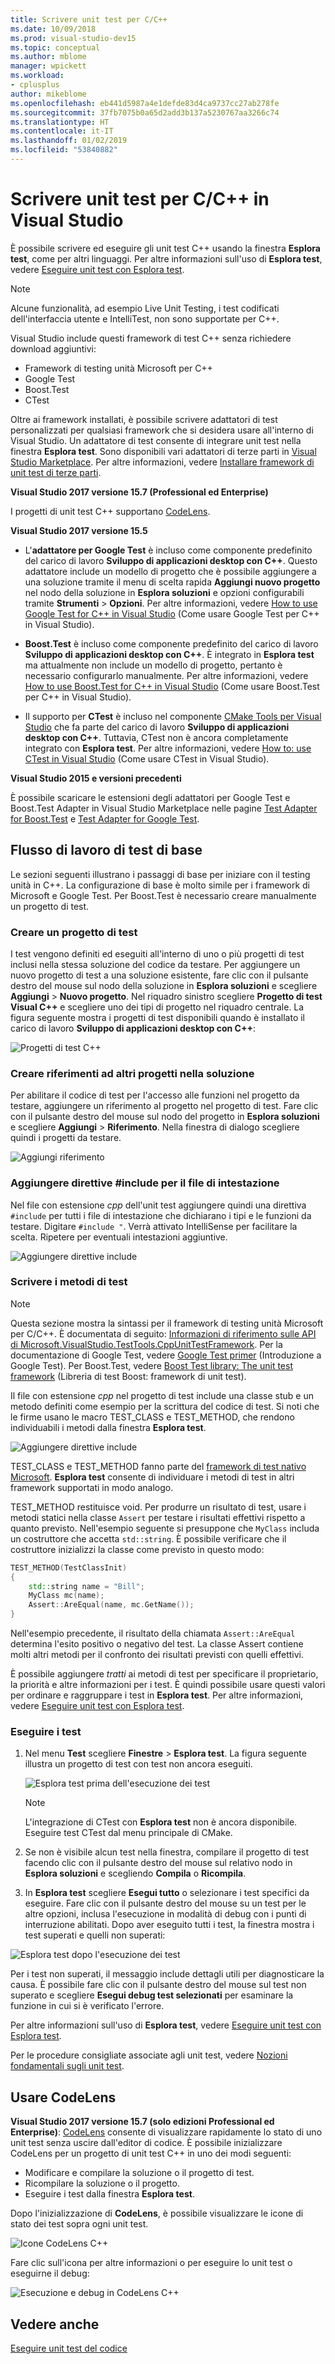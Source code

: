 ```yaml
---
title: Scrivere unit test per C/C++
ms.date: 10/09/2018
ms.prod: visual-studio-dev15
ms.topic: conceptual
ms.author: mblome
manager: wpickett
ms.workload:
- cplusplus
author: mikeblome
ms.openlocfilehash: eb441d5987a4e1defde83d4ca9737cc27ab278fe
ms.sourcegitcommit: 37fb7075b0a65d2add3b137a5230767aa3266c74
ms.translationtype: HT
ms.contentlocale: it-IT
ms.lasthandoff: 01/02/2019
ms.locfileid: "53840882"
---
```

# <a name="write-unit-tests-for-cc-in-visual-studio"></a>Scrivere unit test per C/C++ in Visual Studio

È possibile scrivere ed eseguire gli unit test C++ usando la finestra **Esplora test**, come per altri linguaggi. Per altre informazioni sull'uso di **Esplora test**, vedere [Eseguire unit test con Esplora test](run-unit-tests-with-test-explorer.md).

> [!NOTE]
> Alcune funzionalità, ad esempio Live Unit Testing, i test codificati dell'interfaccia utente e IntelliTest, non sono supportate per C++.

Visual Studio include questi framework di test C++ senza richiedere download aggiuntivi:

- Framework di testing unità Microsoft per C++
- Google Test
- Boost.Test
- CTest

Oltre ai framework installati, è possibile scrivere adattatori di test personalizzati per qualsiasi framework che si desidera usare all'interno di Visual Studio. Un adattatore di test consente di integrare unit test nella finestra **Esplora test**. Sono disponibili vari adattatori di terze parti in [Visual Studio Marketplace](https://marketplace.visualstudio.com). Per altre informazioni, vedere [Installare framework di unit test di terze parti](install-third-party-unit-test-frameworks.md).

**Visual Studio 2017 versione 15.7 (Professional ed Enterprise)**

I progetti di unit test C++ supportano [CodeLens](../ide/find-code-changes-and-other-history-with-codelens.md).

**Visual Studio 2017 versione 15.5**

- L'**adattatore per Google Test** è incluso come componente predefinito del carico di lavoro **Sviluppo di applicazioni desktop con C++**. Questo adattatore include un modello di progetto che è possibile aggiungere a una soluzione tramite il menu di scelta rapida **Aggiungi nuovo progetto** nel nodo della soluzione in **Esplora soluzioni** e opzioni configurabili tramite **Strumenti** > **Opzioni**. Per altre informazioni, vedere [How to use Google Test for C++ in Visual Studio](how-to-use-google-test-for-cpp.md) (Come usare Google Test per C++ in Visual Studio).

- **Boost.Test** è incluso come componente predefinito del carico di lavoro **Sviluppo di applicazioni desktop con C++**. È integrato in **Esplora test** ma attualmente non include un modello di progetto, pertanto è necessario configurarlo manualmente. Per altre informazioni, vedere [How to use Boost.Test for C++ in Visual Studio](how-to-use-boost-test-for-cpp.md) (Come usare Boost.Test per C++ in Visual Studio).

- Il supporto per **CTest** è incluso nel componente [CMake Tools per Visual Studio](/cpp/ide/cmake-tools-for-visual-cpp) che fa parte del carico di lavoro **Sviluppo di applicazioni desktop con C++**. Tuttavia, CTest non è ancora completamente integrato con **Esplora test**. Per altre informazioni, vedere [How to: use CTest in Visual Studio](how-to-use-ctest-for-cpp.md) (Come usare CTest in Visual Studio).

**Visual Studio 2015 e versioni precedenti**

È possibile scaricare le estensioni degli adattatori per Google Test e Boost.Test Adapter in Visual Studio Marketplace nelle pagine [Test Adapter for Boost.Test](https://marketplace.visualstudio.com/items?itemName=VisualCPPTeam.TestAdapterforBoostTest) e [Test Adapter for Google Test](https://marketplace.visualstudio.com/items?itemName=VisualCPPTeam.TestAdapterforGoogleTest).

## <a name="basic-test-workflow"></a>Flusso di lavoro di test di base

Le sezioni seguenti illustrano i passaggi di base per iniziare con il testing unità in C++. La configurazione di base è molto simile per i framework di Microsoft e Google Test. Per Boost.Test è necessario creare manualmente un progetto di test.

### <a name="create-a-test-project"></a>Creare un progetto di test

I test vengono definiti ed eseguiti all'interno di uno o più progetti di test inclusi nella stessa soluzione del codice da testare. Per aggiungere un nuovo progetto di test a una soluzione esistente, fare clic con il pulsante destro del mouse sul nodo della soluzione in **Esplora soluzioni** e scegliere **Aggiungi** > **Nuovo progetto**. Nel riquadro sinistro scegliere **Progetto di test Visual C++** e scegliere uno dei tipi di progetto nel riquadro centrale. La figura seguente mostra i progetti di test disponibili quando è installato il carico di lavoro **Sviluppo di applicazioni desktop con C++**:

![Progetti di test C++](media/cpp-new-test-project.png)

### <a name="create-references-to-other-projects-in-the-solution"></a>Creare riferimenti ad altri progetti nella soluzione

Per abilitare il codice di test per l'accesso alle funzioni nel progetto da testare, aggiungere un riferimento al progetto nel progetto di test. Fare clic con il pulsante destro del mouse sul nodo del progetto in **Esplora soluzioni** e scegliere **Aggiungi** > **Riferimento**. Nella finestra di dialogo scegliere quindi i progetti da testare.

![Aggiungi riferimento](media/cpp-add-ref-test-project.png)

### <a name="add-include-directives-for-header-files"></a>Aggiungere direttive #include per il file di intestazione

Nel file con estensione *cpp* dell'unit test aggiungere quindi una direttiva `#include` per tutti i file di intestazione che dichiarano i tipi e le funzioni da testare. Digitare `#include "`. Verrà attivato IntelliSense per facilitare la scelta. Ripetere per eventuali intestazioni aggiuntive.

![Aggiungere direttive include](media/cpp-add-includes-test-project.png)

### <a name="write-test-methods"></a>Scrivere i metodi di test

> [!NOTE]
> Questa sezione mostra la sintassi per il framework di testing unità Microsoft per C/C++. È documentata di seguito: [Informazioni di riferimento sulle API di Microsoft.VisualStudio.TestTools.CppUnitTestFramework](microsoft-visualstudio-testtools-cppunittestframework-api-reference.md). Per la documentazione di Google Test, vedere [Google Test primer](https://github.com/google/googletest/blob/master/googletest/docs/primer.md) (Introduzione a Google Test). Per Boost.Test, vedere [Boost Test library: The unit test framework](http://www.boost.org/doc/libs/1_46_0/libs/test/doc/html/utf.html) (Libreria di test Boost: framework di unit test).

Il file con estensione *cpp* nel progetto di test include una classe stub e un metodo definiti come esempio per la scrittura del codice di test. Si noti che le firme usano le macro TEST_CLASS e TEST_METHOD, che rendono individuabili i metodi dalla finestra **Esplora test**.

![Aggiungere direttive include](media/cpp-write-test-methods.png)

TEST_CLASS e TEST_METHOD fanno parte del [framework di test nativo Microsoft](microsoft-visualstudio-testtools-cppunittestframework-api-reference.md). **Esplora test** consente di individuare i metodi di test in altri framework supportati in modo analogo.

TEST_METHOD restituisce void. Per produrre un risultato di test, usare i metodi statici nella classe `Assert` per testare i risultati effettivi rispetto a quanto previsto. Nell'esempio seguente si presuppone che `MyClass` includa un costruttore che accetta `std::string`. È possibile verificare che il costruttore inizializzi la classe come previsto in questo modo:

```cpp
TEST_METHOD(TestClassInit)
{
    std::string name = "Bill";
    MyClass mc(name);
    Assert::AreEqual(name, mc.GetName());
}
```

Nell'esempio precedente, il risultato della chiamata `Assert::AreEqual` determina l'esito positivo o negativo del test. La classe Assert contiene molti altri metodi per il confronto dei risultati previsti con quelli effettivi.

È possibile aggiungere *tratti* ai metodi di test per specificare il proprietario, la priorità e altre informazioni per i test. È quindi possibile usare questi valori per ordinare e raggruppare i test in **Esplora test**. Per altre informazioni, vedere [Eseguire unit test con Esplora test](run-unit-tests-with-test-explorer.md).

### <a name="run-the-tests"></a>Eseguire i test

1. Nel menu **Test** scegliere **Finestre** > **Esplora test**. La figura seguente illustra un progetto di test con test non ancora eseguiti.

   ![Esplora test prima dell'esecuzione dei test](media/cpp-test-explorer.png)

   > [!NOTE]
   > L'integrazione di CTest con **Esplora test** non è ancora disponibile. Eseguire test CTest dal menu principale di CMake.

1. Se non è visibile alcun test nella finestra, compilare il progetto di test facendo clic con il pulsante destro del mouse sul relativo nodo in **Esplora soluzioni** e scegliendo **Compila** o **Ricompila**.

1. In **Esplora test** scegliere **Esegui tutto** o selezionare i test specifici da eseguire. Fare clic con il pulsante destro del mouse su un test per le altre opzioni, inclusa l'esecuzione in modalità di debug con i punti di interruzione abilitati. Dopo aver eseguito tutti i test, la finestra mostra i test superati e quelli non superati:

![Esplora test dopo l'esecuzione dei test](media/cpp-test-explorer-passed.png)

Per i test non superati, il messaggio include dettagli utili per diagnosticare la causa. È possibile fare clic con il pulsante destro del mouse sul test non superato e scegliere **Esegui debug test selezionati** per esaminare la funzione in cui si è verificato l'errore.

Per altre informazioni sull'uso di **Esplora test**, vedere [Eseguire unit test con Esplora test](run-unit-tests-with-test-explorer.md).

Per le procedure consigliate associate agli unit test, vedere [Nozioni fondamentali sugli unit test](unit-test-basics.md).

## <a name="use-codelens"></a>Usare CodeLens

**Visual Studio 2017 versione 15.7 (solo edizioni Professional ed Enterprise)**: [CodeLens](../ide/find-code-changes-and-other-history-with-codelens.md) consente di visualizzare rapidamente lo stato di uno unit test senza uscire dall'editor di codice. È possibile inizializzare CodeLens per un progetto di unit test C++ in uno dei modi seguenti:

- Modificare e compilare la soluzione o il progetto di test.
- Ricompilare la soluzione o il progetto.
- Eseguire i test dalla finestra **Esplora test**.

Dopo l'inizializzazione di **CodeLens**, è possibile visualizzare le icone di stato dei test sopra ogni unit test.

![Icone CodeLens C++](media/cpp-test-codelens-icons.png)

 Fare clic sull'icona per altre informazioni o per eseguire lo unit test o eseguirne il debug:

![Esecuzione e debug in CodeLens C++](media/cpp-test-codelens-run-debug.png)

## <a name="see-also"></a>Vedere anche

[Eseguire unit test del codice](unit-test-your-code.md)

